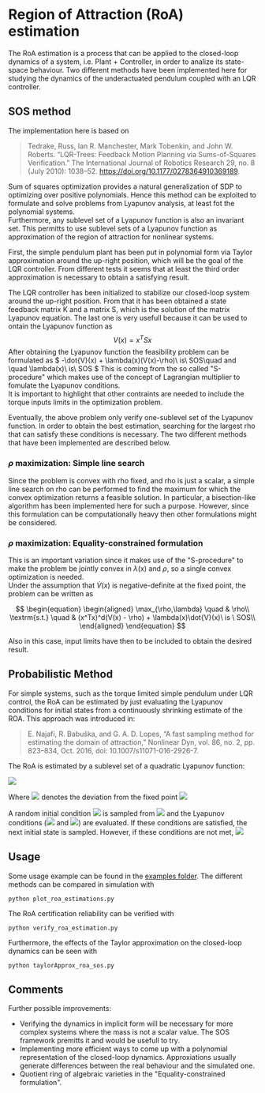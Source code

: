 # Region of Attraction (RoA) estimation 

The RoA estimation is a process that can be applied to the closed-loop dynamics of a system, i.e. Plant + Controller, in order to analize its state-space behaviour. Two different methods have been implemented here for studying the dynamics of the underactuated pendulum coupled with an LQR controller. 

## SOS method
 The implementation here is based on
> Tedrake, Russ, Ian R. Manchester, Mark Tobenkin, and John W. Roberts. “LQR-Trees: Feedback Motion Planning via Sums-of-Squares Verification.” The International Journal of Robotics Research 29, no. 8 (July 2010): 1038–52. https://doi.org/10.1177/0278364910369189.

Sum of squares optimization provides a natural generalization of SDP to optimizing over positive polynomials. Hence this method can be exploited to formulate and solve problems from Lyapunov analysis, at least fot the polynomial systems.  
Furthermore, any sublevel set of a Lyapunov function is also an invariant set. This permitts to use sublevel sets of a Lyapunov function as approximation of the region of attraction for nonlinear systems.

First, the simple pendulum plant has been put in polynomial form via Taylor approximation around the up-right position, which will be the goal of the LQR controller. From different tests it seems that at least the third order approximation is necessary to obtain a satisfying result.

The LQR controller has been initialized to stabilize our closed-loop system around the up-right position. From that it has been obtained a state feedback matrix K and a matrix S, which is the solution of the matrix Lyapunov equation. The last one is very usefull because it can be used to ontain the Lyapunov function as $$V(x) = x^TSx$$ 
After obtaining the Lyapunov function the feasibility problem can be formulated as 
$ -\dot{V}(x) + \lambda(x)(V(x)-\rho)\ is\ SOS\quad and \quad \lambda(x)\ is\ SOS  $
This is coming from the so called "S-procedure" which makes use of the concept of Lagrangian multiplier to fomulate the Lyapunov conditions.  
It is important to highlight that other contraints are needed to include the torque inputs limits in the optimization problem.

Eventually, the above problem only verify one-sublevel set of the Lyapunov function. In order to obtain the best estimation, searching for the largest rho  that can satisfy these conditions is necessary. The two different methods that have been implemented are described below.

###  $\rho$  maximization: Simple line search 
Since the problem is convex with rho fixed, and rho is just a scalar, a simple line search on rho can be performed to find the maximum for which the convex optimization returns a feasible solution. In particular, a bisection-like algorithm has been implemented here for such a purpose. However, since this formulation can be computationally heavy then other formulations might be considered.

### $\rho$ maximization: Equality-constrained formulation 
This is an important variation since it makes use of the "S-procedure" to make the problem be jointly convex in $\lambda$(x) and $\rho$, so a single convex optimization is needed.  
Under the assumption that $\dot{V}(x)$ is negative-definite at the fixed point, the problem can be written as

$$ \begin{equation} \begin{aligned} \max_{\rho,\lambda} \quad & \rho\\
\textrm{s.t.} \quad & (x^Tx)^d(V(x) - \rho) + \lambda(x)\dot{V}(x)\ is \ SOS\\ \end{aligned} \end{equation} $$

Also in this case, input limits have then to be included to obtain the desired result.

## Probabilistic Method
For simple systems, such as the torque limited simple pendulum under LQR control, the RoA can be estimated by just evaluating the Lyapunov conditions for initial states from a continuously shrinking estimate of the ROA. This approach was introduced in:
> E. Najafi, R. Babuška, and G. A. D. Lopes, “A fast sampling method for estimating the domain of attraction,” Nonlinear Dyn, vol. 86, no. 2, pp. 823–834, Oct. 2016, doi: 10.1007/s11071-016-2926-7.

The RoA is estimated by a sublevel set of a quadratic Lyapunov function:

<img src="https://render.githubusercontent.com/render/math?math=\begin{align*}\mathcal{B}%20=%20\left\{%20\mathbf{x}%20\vert%20V(\mathbf{x})%20%3C%20\rho%20\right\} = \left\{%20\mathbf{x}%20\vert%20V \bar{\mathbf{x}}^{\mathrm{T}} \mathbf{S} \bar{\mathbf{x}} <\rho \right\}.\end{align*}">

Where  <img src="https://render.githubusercontent.com/render/math?math=\bar{\mathbf{x}} =\mathbf{x} - \mathbf{x}^\star"> denotes the deviation from the fixed point <img src="https://render.githubusercontent.com/render/math?math=\mathbf{x}^\star">

A random initial condition <img src="https://render.githubusercontent.com/render/math?math=V(\hat{\mathbf{x}})"> is sampled from <img src="https://render.githubusercontent.com/render/math?math=\mathcal{B}"> and the Lyapunov conditions (<img src="https://render.githubusercontent.com/render/math?math=V(\hat{\mathbf{x}}) > 0$"> and <img src="https://render.githubusercontent.com/render/math?math=\dot{V}(\hat{\mathbf{x}}) = \nabla V \mathbf{f}(\mathbf{\hat{x}}) < 0">) are evaluated. If these conditions are satisfied, the next initial state is sampled. However, if these conditions are not met, <img src="https://render.githubusercontent.com/render/math?math=\rho = V(\hat{\mathbf{x}})">
## Usage 
Some usage example can be found in the [examples folder](https://github.com/dfki-ric-underactuated-lab/torque_limited_simple_pendulum/tree/master/software/python/examples). The different methods can be compared in simulation with

    python plot_roa_estimations.py

The RoA certification reliability can be verified with

    python verify_roa_estimation.py

Furthermore, the effects of the Taylor approximation on the closed-loop dynamics can be seen with

    python taylorApprox_roa_sos.py

## Comments 
Further possible improvements:

- Verifying the dynamics in implicit form will be necessary for more complex systems where the mass is not a scalar value. The SOS framework premitts it and would be usefull to try.
- Implementing more efficient ways to come up with a polynomial representation of the closed-loop dynamics. Approxiations usually generate differences between the real behaviour and the simulated one.
- Quotient ring of algebraic varieties in the "Equality-constrained formulation".